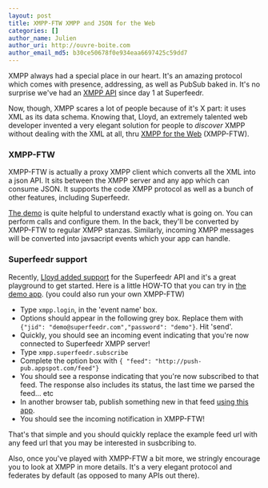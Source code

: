 ```yaml
---
layout: post
title: XMPP-FTW XMPP and JSON for the Web
categories: []
author_name: Julien
author_uri: http://ouvre-boite.com
author_email_md5: b30ce50678f0e934eaa6697425c59dd7
---
```


XMPP always had a special place in our heart. It's an amazing protocol which comes with presence, addressing, as well as PubSub baked in. It's no surprise we've had an [XMPP API](http://superfeedr.com/documentation#xmpp_pubsub) since day 1 at Superfeedr.

Now, though, XMPP scares a lot of people because of it's X part: it uses XML as its data schema. Knowing that, Lloyd, an extremely talented web developer invented a very elegant solution for people to *discover* XMPP without dealing with the XML at all, thru [XMPP for the Web](https://xmpp-ftw.jit.su/) (XMPP-FTW).

### XMPP-FTW

XMPP-FTW is actually a proxy XMPP client which converts all the XML into a json API. It sits between the XMPP server and any app which can consume JSON. It supports the code XMPP protocol as well as a bunch of other features, including Superfeedr.

[The demo](https://xmpp-ftw.jit.su/demo) is quite helpful to understand exactly what is going on. You can perform calls and configure them. In the back, they'll be converted by XMPP-FTW to regular XMPP stanzas. Similarly, incoming XMPP messages will be converted into javsacript events which your app can handle.

### Superfeedr support

Recently, [Lloyd added support](http://www.evilprofessor.co.uk/615-xmpp-ftw-now-supports-superfeedr/) for the Superfeedr API and it's a great playground to get started. Here is a little HOW-TO that you can try in [the demo app](https://xmpp-ftw.jit.su/demo). (you could also run your own XMPP-FTW)

* Type `xmpp.login`, in the 'event name' box.
* Options should appear in the following grey box. Replace them with `{"jid": "demo@superfeedr.com","password": "demo"}`. Hit 'send'.
* Quickly, you should see an incoming event indicating that you're now connected to Superfeedr XMPP server!
* Type `xmpp.superfeedr.subscribe` 
* Complete the option box with `{ "feed": "http://push-pub.appspot.com/feed"}`
* You should see a response indicating that you're now subscribed to that feed. The response also includes its status, the last time we parsed the feed... etc
* In another browser tab, publish something new in that feed [using this app](http://push-pub.appspot.com/).
* You should see the incoming notification in XMPP-FTW!

That's that simple and you should quickly replace the example feed url with any feed url that you may be interested in susbcribing to.

Also, once you've played with XMPP-FTW a bit more, we stringly encourage you to look at XMPP in more details. It's a very elegant protocol and federates by default (as opposed to many APIs out there). 


